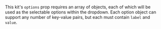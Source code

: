 This kit's `options` prop requires an array of objects, each of which will be used as the selectable options within the dropdown. Each option object can support any number of key-value pairs, but each must contain `label` and `value`.